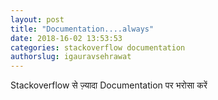 ```yaml
---
layout: post
title: "Documentation....always"
date: 2018-16-02 13:53:53
categories: stackoverflow documentation
authorslug: igauravsehrawat
---
```


Stackoverflow से ज़्यादा Documentation पर भरोसा करें
